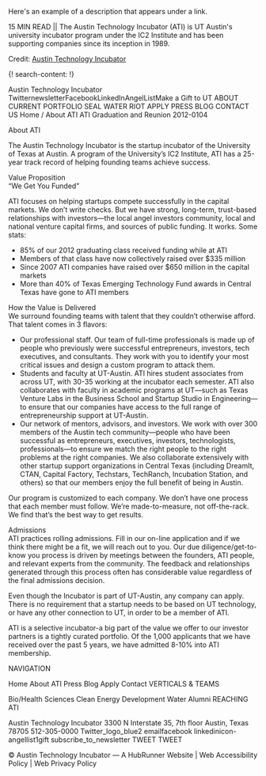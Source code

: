 Here's an example of a description that appears under a link.

15 MIN READ || The Austin Technology Incubator (ATI) is UT Austin's university incubator program under the IC2 Institute  and has been supporting companies since its inception in 1989.

Credit: [Austin Technology Incubator](http://ati.utexas.edu/)

{! search-content: !}


Austin Technology Incubator
TwitternewsletterFacebookLinkedInAngelListMake a Gift to UT
ABOUT
CURRENT PORTFOLIO
SEAL
WATER RIOT
APPLY
PRESS
BLOG
CONTACT US
Home / About ATI
ATI Graduation and Reunion 2012-0104

About ATI

The Austin Technology Incubator is the startup incubator of the University of Texas at Austin.  A program of the University’s IC2 Institute, ATI has a 25-year track record of helping founding teams achieve success.



Value Proposition                                                                                                                                                           
“We Get You Funded”

ATI focuses on helping startups compete successfully in the capital markets.  We don’t write checks.  But we have strong, long-term, trust-based relationships with investors—the local angel investors community, local and national venture capital firms, and sources of public funding.  It works.  Some stats:

* 85% of our 2012 graduating class received funding while at ATI
* Members of that class have now collectively raised over $335 million
* Since 2007 ATI companies have raised over $650 million in the capital markets
* More than 40% of Texas Emerging Technology Fund awards in Central Texas have gone to ATI members


How the Value is Delivered                                                                                                                                       
We surround founding teams with talent that they couldn’t otherwise afford.  That talent comes in 3 flavors:

* Our professional staff.  Our team of full-time professionals is made up of people who previously were successful entrepreneurs, investors, tech executives, and consultants.  They work with you to identify your most critical issues and design a custom program to attack them.
* Students and faculty at UT-Austin.  ATI hires student associates from across UT, with 30-35 working at the incubator each semester.  ATI also collaborates with faculty in academic programs at UT—such as Texas Venture Labs in the Business School and Startup Studio in Engineering—to ensure that our companies have access to the full range of entrepreneurship support at UT-Austin.
* Our network of mentors, advisors, and investors.  We work with over 300 members of the Austin tech community—people who have been successful as entrepreneurs, executives, investors, technologists, professionals—to ensure we match the right people to the right problems at the right companies.  We also collaborate extensively with other  startup support organizations in Central Texas (including DreamIt, CTAN, Capital Factory, Techstars, TechRanch, Incubation Station, and others) so that our members enjoy the full benefit of being in Austin.

Our program is customized to each company.  We don’t have one process that each member must follow.  We’re made-to-measure, not off-the-rack.  We find that’s the best way to get results.


Admissions                                                                                                                                                                       
ATI practices rolling admissions.  Fill in our on-line application and if we think there might be a fit, we will reach out to you.  Our due diligence/get-to-know you process is driven by meetings between the founders, ATI people, and relevant experts from the community.  The feedback and relationships generated through this process often has considerable value regardless of the final admissions decision.

Even though the Incubator is part of UT-Austin, any company can apply.  There is no requirement that a startup needs to be based on UT technology, or have any other connection to UT, in order to be a member of ATI.

ATI is a selective incubator-a big part of the value we offer to our investor partners is a tightly curated portfolio.  Of the 1,000 applicants that we have received over the past 5 years, we have admitted 8-10% into ATI membership.

NAVIGATION

Home
About ATI
Press
Blog
Apply
Contact
VERTICALS & TEAMS

Bio/Health Sciences
Clean Energy
Development
Water
Alumni
REACHING ATI

Austin Technology Incubator
3300 N Interstate 35, 7th floor
Austin, Texas  78705
512-305-0000
Twitter_logo_blue2  emailfacebook linkedinicon-angellist1gift
subscribe_to_newsletter
TWEET TWEET


© Austin Technology Incubator — A HubRunner Website | Web Accessibility Policy | Web Privacy Policy

